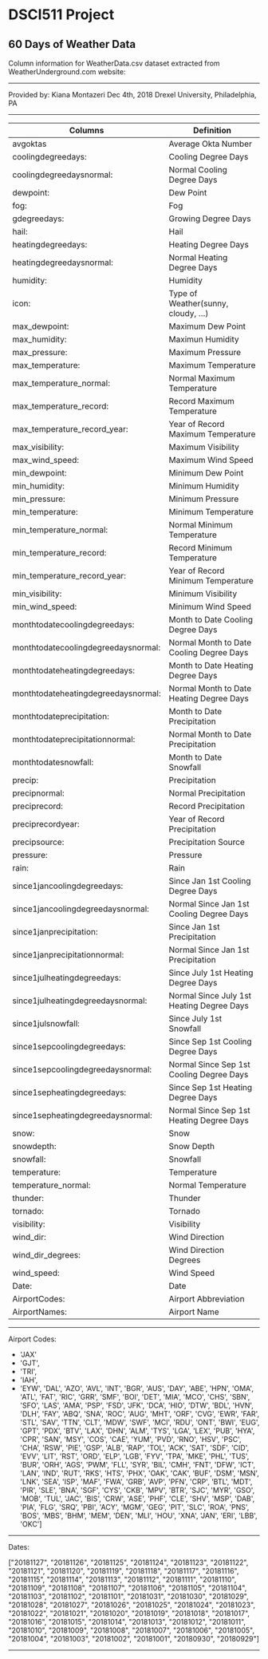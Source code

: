 # DSCI511 Project
## 60 Days of Weather Data
Column information for WeatherData.csv dataset extracted from WeatherUnderground.com website:
******************************************************************************************************************************************
Provided by:
Kiana Montazeri
Dec 4th, 2018
Drexel University, Philadelphia, PA
*****************************************************************************************************************************************
 Columns | Definition |
 --- | --- |
 avgoktas 							                   |Average Okta Number
 coolingdegreedays: 					           |Cooling Degree Days
 coolingdegreedaysnormal: 		        |Normal Cooling Degree Days
 dewpoint: 					               	   	|Dew Point
 fog: 							                	      |Fog
 gdegreedays: 					                	|Growing Degree Days
 hail: 								                     |Hail
 heatingdegreedays: 					           |Heating Degree Days
 heatingdegreedaysnormal: 			       |Normal Heating Degree Days
 humidity: 							                  |Humidity
 icon:							                      	|Type of Weather(sunny, cloudy, …)
 max_dewpoint:					                	|Maximum Dew Point
 max_humidity:					                	|Maximun Humidity
 max_pressure:					            	    |Maximum Pressure
 max_temperature:						             |Maximum Temperature
 max_temperature_normal:				        |Normal Maximum Temperature
 max_temperature_record:				        |Record Maximum Temperature
 max_temperature_record_year:		    	|Year of Record Maximum Temperature
 max_visibility:					          	    |Maximum Visibility
 max_wind_speed:				          	    	|Maximum Wind Speed
 min_dewpoint:					                	|Minimum Dew Point
 min_humidity:					            	    |Minimum Humidity
 min_pressure:					                 |Minimum Pressure
 min_temperature:					             	|Minimum Temperature
 min_temperature_normal:				        |Normal Minimum Temperature
 min_temperature_record:				        |Record Minimum Temperature
 min_temperature_record_year:		    	|Year of Record Minimum Temperature
 min_visibility:					               |Minimum Visibility
 min_wind_speed:						              |Minimum Wind Speed
 monthtodatecoolingdegreedays:		    |Month to Date Cooling Degree Days	
 monthtodatecoolingdegreedaysnormal:|Normal Month to Date Cooling Degree Days
 monthtodateheatingdegreedays:		    |Month to Date Heating Degree Days	
 monthtodateheatingdegreedaysnormal:|Normal Month to Date Heating Degree Days
 monthtodateprecipitation:			       |Month to Date Precipitation
 monthtodateprecipitationnormal:  		|Normal Month to Date Precipitation
 monthtodatesnowfall:				          	|Month to Date Snowfall
 precip:								                    |Precipitation
 precipnormal:						                |Normal Precipitation
 preciprecord:					                	|Record Precipitation
 preciprecordyear:				             	|Year of Record Precipitation
 precipsource:						                |Precipitation Source
 pressure:							                   |Pressure
 rain:								                      |Rain
 since1jancoolingdegreedays:			|Since Jan 1st Cooling Degree Days
 since1jancoolingdegreedaysnormal:		|Normal Since Jan 1st Cooling Degree Days
 since1janprecipitation:				|Since Jan 1st Precipitation
 since1janprecipitationnormal:		|Normal Since Jan 1st Precipitation
 since1julheatingdegreedays:			|Since July 1st Heating Degree Days
 since1julheatingdegreedaysnormal:		|Normal Since July 1st Heating Degree Days
 since1julsnowfall:					|Since July 1st Snowfall
 since1sepcoolingdegreedays:			|Since Sep 1st Cooling Degree Days
 since1sepcoolingdegreedaysnormal:		|Normal Since Sep 1st Cooling Degree Days
 since1sepheatingdegreedays:			|Since Sep 1st Heating Degree Days
 since1sepheatingdegreedaysnormal:		|Normal Since Sep 1st Heating Degree Days
 snow:								|Snow
 snowdepth:							|Snow Depth
 snowfall:							|Snowfall
 temperature:						|Temperature
 temperature_normal:					|Normal Temperature
 thunder:							|Thunder
 tornado:							|Tornado
 visibility:							|Visibility
 wind_dir:							|Wind Direction
 wind_dir_degrees:					|Wind Direction Degrees
 wind_speed:							|Wind Speed
 Date:								|Date
 AirportCodes:						|Airport Abbreviation
 AirportNames:						|Airport Name
******************************************************************************************************************************************
Airport Codes:
- 'JAX' 
- 'GJT', 
- 'TRI', 
- 'IAH', 
- 'EYW', 'DAL', 'AZO', 'AVL', 'INT', 'BGR', 
 'AUS', 'DAY', 'ABE', 'HPN', 'OMA', 'ATL', 'FAT', 'RIC', 'GRR', 'SMF', 
 'BOI', 'DET', 'MIA', 'MCO', 'CHS', 'SBN', 'SFO', 'LAS', 'AMA', 'PSP', 
 'FSD', 'JFK', 'DCA', 'HIO', 'DTW', 'BDL', 'HVN', 'DLH', 'FAY', 'ABQ', 
 'SNA', 'ROC', 'AUG', 'MHT', 'ORF', 'CVG', 'EWR', 'FAR', 'STL', 'SAV', 
 'TTN', 'CLT', 'MDW', 'SWF', 'MCI', 'RDU', 'ONT', 'BWI', 'EUG', 'GPT', 
 'PDX', 'BTV', 'LAX', 'DHN', 'ALM', 'TYS', 'LGA', 'LEX', 'PUB', 'HYA', 
 'CPR', 'SAN', 'MSY', 'COS', 'CAE', 'YUM', 'PVD', 'RNO', 'HSV', 'PSC', 
 'CHA', 'RSW', 'PIE', 'GSP', 'ALB', 'RAP', 'TOL', 'ACK', 'SAT', 'SDF', 
 'CID', 'EVV', 'LIT', 'RST', 'ORD', 'ELP', 'LGB', 'FYV', 'TPA', 'MKE', 
 'PHL', 'TUS', 'BUR', 'ORH', 'AGS', 'PWM', 'FLL', 'SYR', 'BIL', 'CMH', 
 'FNT', 'DFW', 'ICT', 'LAN', 'IND', 'RUT', 'RKS', 'HTS', 'PHX', 'OAK', 
 'CAK', 'BUF', 'DSM', 'MSN', 'LNK', 'SEA', 'ISP', 'MAF', 'FWA', 'GRB', 
 'AVP', 'PFN', 'CRP', 'BTL', 'MDT', 'PIR', 'SLE', 'BNA', 'SGF', 'CYS', 
 'CKB', 'MPV', 'BTR', 'SJC', 'MYR', 'GSO', 'MOB', 'TUL', 'JAC', 'BIS', 
 'CRW', 'ASE', 'PHF', 'CLE', 'SHV', 'MSP', 'DAB', 'PIA', 'FLG', 'SRQ', 
 'PBI', 'ACY', 'MGM', 'GEG', 'PIT', 'SLC', 'ROA', 'PNS', 'BOS', 'MBS', 
 'BHM', 'MEM', 'DEN', 'MLI', 'HOU', 'XNA', 'JAN', 'ERI', 'LBB', 'OKC']
******************************************************************************************************************************************
Dates:

["20181127", "20181126", "20181125", "20181124", "20181123", "20181122", 
 "20181121", "20181120", "20181119", "20181118", "20181117", "20181116", 
 "20181115", "20181114", "20181113", "20181112", "20181111", "20181110", 
 "20181109", "20181108", "20181107", "20181106", "20181105", "20181104", 
 "20181103", "20181102", "20181101", "20181031", "20181030", "20181029", 
 "20181028", "20181027", "20181026", "20181025", "20181024", "20181023", 
 "20181022", "20181021", "20181020", "20181019", "20181018", "20181017", 
 "20181016", "20181015", "20181014", "20181013", "20181012", "20181011", 
 "20181010", "20181009", "20181008", "20181007", "20181006", "20181005", 
 "20181004", "20181003", "20181002", "20181001", "20180930", "20180929"]
******************************************************************************************************************************************

